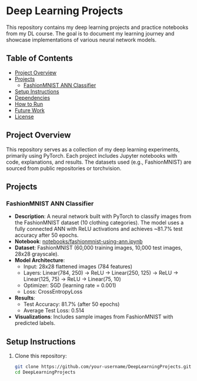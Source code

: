# Deep Learning Projects

This repository contains my deep learning projects and practice notebooks from my DL course. The goal is to document my learning journey and showcase implementations of various neural network models.

## Table of Contents
- [Project Overview](#project-overview)
- [Projects](#projects)
  - [FashionMNIST ANN Classifier](#fashionmnist-ann-classifier)
- [Setup Instructions](#setup-instructions)
- [Dependencies](#dependencies)
- [How to Run](#how-to-run)
- [Future Work](#future-work)
- [License](#license)

## Project Overview
This repository serves as a collection of my deep learning experiments, primarily using PyTorch. Each project includes Jupyter notebooks with code, explanations, and results. The datasets used (e.g., FashionMNIST) are sourced from public repositories or torchvision.

## Projects

### FashionMNIST ANN Classifier
- **Description**: A neural network built with PyTorch to classify images from the FashionMNIST dataset (10 clothing categories). The model uses a fully connected ANN with ReLU activations and achieves ~81.7% test accuracy after 50 epochs.
- **Notebook**: [notebooks/fashionmnist-using-ann.ipynb](notebooks/fashionmnist-using-ann.ipynb)
- **Dataset**: FashionMNIST (60,000 training images, 10,000 test images, 28x28 grayscale).
- **Model Architecture**:
  - Input: 28x28 flattened images (784 features)
  - Layers: Linear(784, 250) → ReLU → Linear(250, 125) → ReLU → Linear(125, 75) → ReLU → Linear(75, 10)
  - Optimizer: SGD (learning rate = 0.001)
  - Loss: CrossEntropyLoss
- **Results**:
  - Test Accuracy: 81.7% (after 50 epochs)
  - Average Test Loss: 0.514
- **Visualizations**: Includes sample images from FashionMNIST with predicted labels.

## Setup Instructions
1. Clone this repository:
   ```bash
   git clone https://github.com/your-username/DeepLearningProjects.git
   cd DeepLearningProjects
